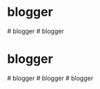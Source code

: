 # blogger
#   b l o g g e r  
 # blogger
# blogger
#   b l o g g e r  
 #   b l o g g e r  
 # blogger
